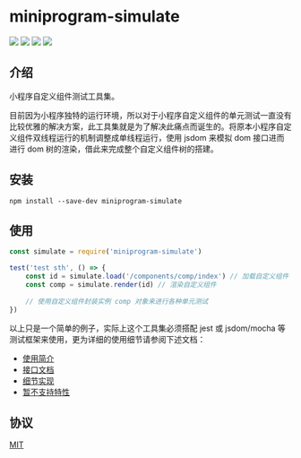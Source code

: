 # miniprogram-simulate

[![](https://img.shields.io/npm/v/miniprogram-simulate.svg?style=flat)](https://www.npmjs.com/package/miniprogram-simulate)
[![](https://img.shields.io/travis/wechat-miniprogram/miniprogram-simulate.svg)](https://github.com/wechat-miniprogram/miniprogram-simulate)
[![](https://img.shields.io/npm/l/miniprogram-simulate.svg)](https://github.com/wechat-miniprogram/miniprogram-simulate)
[![](https://img.shields.io/codecov/c/github/wechat-miniprogram/miniprogram-simulate.svg)](https://github.com/wechat-miniprogram/miniprogram-simulate)

## 介绍

小程序自定义组件测试工具集。

目前因为小程序独特的运行环境，所以对于小程序自定义组件的单元测试一直没有比较优雅的解决方案，此工具集就是为了解决此痛点而诞生的。将原本小程序自定义组件双线程运行的机制调整成单线程运行，使用 jsdom 来模拟 dom 接口进而进行 dom 树的渲染，借此来完成整个自定义组件树的搭建。

## 安装

```
npm install --save-dev miniprogram-simulate
```

## 使用

```js
const simulate = require('miniprogram-simulate')

test('test sth', () => {
    const id = simulate.load('/components/comp/index') // 加载自定义组件
    const comp = simulate.render(id) // 渲染自定义组件
    
    // 使用自定义组件封装实例 comp 对象来进行各种单元测试
})
```

以上只是一个简单的例子，实际上这个工具集必须搭配 jest 或 jsdom/mocha 等测试框架来使用，更为详细的使用细节请参阅下述文档：

* [使用简介](./tutorial.md)
* [接口文档](./docs/api.md)
* [细节实现](./docs/detail.md)
* [暂不支持特性](./docs/todo.md)

## 协议

[MIT](./LICENSE)
